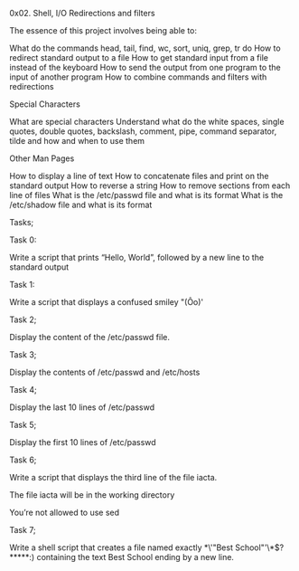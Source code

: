 0x02. Shell, I/O Redirections and filters

The essence of this project involves being able to:

What do the commands head, tail, find, wc, sort, uniq, grep, tr do
How to redirect standard output to a file
How to get standard input from a file instead of the keyboard
How to send the output from one program to the input of another program
How to combine commands and filters with redirections

Special Characters

What are special characters
Understand what do the white spaces, single quotes, double quotes, backslash, comment, pipe, command separator, tilde and how and when to use them


Other Man Pages

How to display a line of text
How to concatenate files and print on the standard output
How to reverse a string
How to remove sections from each line of files
What is the /etc/passwd file and what is its format
What is the /etc/shadow file and what is its format

Tasks;

Task 0:

Write a script that prints “Hello, World”, followed by a new line to the standard output

Task 1:

Write a script that displays a confused smiley "(Ôo)'

Task 2;

Display the content of the /etc/passwd file.

Task 3;

Display the contents of /etc/passwd and /etc/hosts

Task 4;

Display the last 10 lines of /etc/passwd

Task 5;

Display the first 10 lines of /etc/passwd

Task 6;

Write a script that displays the third line of the file iacta.

The file iacta will be in the working directory

You’re not allowed to use sed

Task 7;

Write a shell script that creates a file named exactly \*\\'"Best School"\'\\*$\?\*\*\*\*\*:) containing the text Best School ending by a new line.
